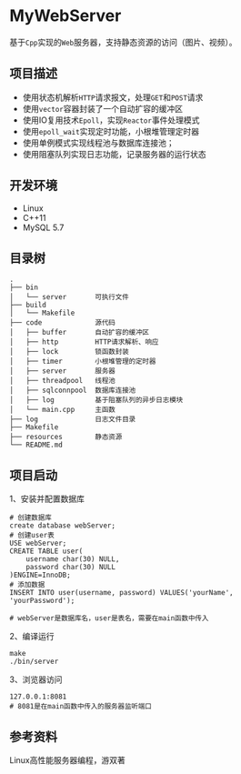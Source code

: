 # MyWebServer
基于`Cpp`实现的`Web`服务器，支持静态资源的访问（图片、视频）。

## 项目描述
- 使用状态机解析`HTTP`请求报文，处理`GET`和`POST`请求
- 使用`vector`容器封装了一个自动扩容的缓冲区
- 使用IO复用技术`Epoll`，实现`Reactor`事件处理模式
- 使用`epoll_wait`实现定时功能，小根堆管理定时器
- 使用单例模式实现线程池与数据库连接池；
- 使用阻塞队列实现日志功能，记录服务器的运行状态

## 开发环境
- Linux
- C++11
- MySQL 5.7

## 目录树
```
.
├── bin
│   └── server       可执行文件
├── build
│   └── Makefile
├── code             源代码
│   ├── buffer       自动扩容的缓冲区
│   ├── http         HTTP请求解析、响应
│   ├── lock         锁函数封装
│   ├── timer        小根堆管理的定时器
│   ├── server       服务器
│   ├── threadpool   线程池
│   ├── sqlconnpool  数据库连接池
│   ├── log          基于阻塞队列的异步日志模块
│   └── main.cpp     主函数
├── log              日志文件目录
├── Makefile
├── resources        静态资源
└── README.md       
```
## 项目启动
1、安装并配置数据库
```
# 创建数据库
create database webServer;
# 创建user表
USE webServer;
CREATE TABLE user(
    username char(30) NULL,
    password char(30) NULL
)ENGINE=InnoDB;
# 添加数据
INSERT INTO user(username, password) VALUES('yourName', 'yourPassword');

# webServer是数据库名，user是表名，需要在main函数中传入
```
2、编译运行
```
make
./bin/server
```
3、浏览器访问
```
127.0.0.1:8081
# 8081是在main函数中传入的服务器监听端口
```

## 参考资料
Linux高性能服务器编程，游双著

